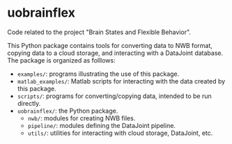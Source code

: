 # uobrainflex
Code related to the project "Brain States and Flexible Behavior".

This Python package contains tools for converting data to NWB format, copying data to a cloud storage, and interacting with a DataJoint database. The package is organized as folllows:
* `examples/`: programs illustrating the use of this package.
* `matlab_examples/`: Matlab scripts for interacting with the data created by this package.
* `scripts/`: programs for converting/copying data, intended to be run directly.
* `uobrainflex/`: the Python package.
  * `nwb/`: modules for creating NWB files.
  * `pipeline/`: modules defining the DataJoint pipeline.
  * `utils/`: utilities for interacting with cloud storage, DataJoint, etc.
